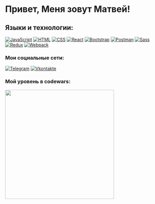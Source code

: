 # Привет, Меня зовут Матвей!

## Языки и технологии:
[![JavaScript](https://shields.io/badge/-JavaScript-f7df1c?logo=javascript&style=for-the-badge&logoColor=222222)](https://learn.javascript.ru/)
[![HTML](https://shields.io/badge/-HTML5-e54c20?logo=html5&style=for-the-badge&logoColor=fff)](https://html5book.ru/html-html5/)
[![CSS](https://shields.io/badge/-CSS3-2162af?logo=css3&style=for-the-badge&logoColor=fff)](https://html5book.ru/osnovy-css/)
[![React](https://shields.io/badge/-React-fff?logo=react&style=for-the-badge&logoColor=57c4dc)](https://reactjs.org/)
[![Bootstrap](https://img.shields.io/badge/-Bootstrap-7852b2?logo=bootstrap&style=for-the-badge&logoColor=fff)](https://getbootstrap.com/)
[![Postman](https://img.shields.io/badge/-Postman-fc6c35?logo=Postman&style=for-the-badge&logoColor=fff)](https://www.postman.com/)
[![Sass](https://img.shields.io/badge/-Sass-cc6599?logo=sass&style=for-the-badge&logoColor=fff)](https://sass-scss.ru/)
<br />
[![Redux](https://img.shields.io/badge/-Redux-4d3477?logo=Redux&style=for-the-badge&logoColor=fff)](https://redux.js.org/)
[![Webpack](https://img.shields.io/badge/-Webpack-548299?logo=Webpack&style=for-the-badge&logoColor=fff)](https://webpack.js.org/)

### Мои социальные сети:

[![Telegram](https://shields.io/badge/-Telegram-000?logo=telegram&style=for-the-badge)](https://t.me/Ifedotov)
[![Vkontakte](https://shields.io/badge/-Vkontakte-000?logo=vk&logoColor=4F7DB3&style=for-the-badge)](https://vk.com/1fedotov)

### Мой уровень в codewars:
<img width='350px' src='https://www.codewars.com/users/Matvey991/badges/large'>

